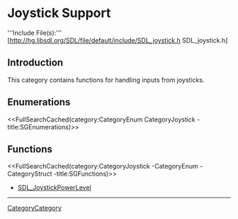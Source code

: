 
# Joystick Support

'''Include File(s):''' [http://hg.libsdl.org/SDL/file/default/include/SDL_joystick.h SDL_joystick.h]


## Introduction

This category contains functions for handling inputs from joysticks.

<!-- #Remove this line and the ## below to use this markup if it becomes relevant to this category -->
## Enumerations
<<FullSearchCached(category:CategoryEnum CategoryJoystick -title:SGEnumerations)>>

<!-- #== Structures == -->
<!-- #<<FullSearchCached(category:CategoryStruct CategoryJoystick -title:SGStructures)>> -->

## Functions
<<FullSearchCached(category:CategoryJoystick -CategoryEnum -CategoryStruct -title:SGFunctions)>>

<!-- # You may refresh cache using "?action=refresh" in URL or "More Actions -> Delete Cache" in menu. -->

<!-- BEGIN CATEGORY LIST -->
- [SDL_JoystickPowerLevel](SDL_JoystickPowerLevel)
<!-- END CATEGORY LIST -->
----
[CategoryCategory](CategoryCategory)

